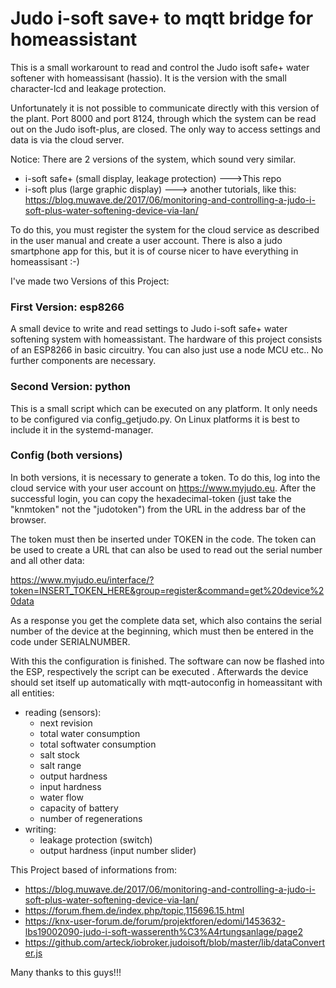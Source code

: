 # Judo i-soft save+ to mqtt bridge for homeassistant

This is a small workarount to read and control the Judo isoft safe+ water softener with homeassisant (hassio). It is the version with the small character-lcd and leakage protection.

Unfortunately it is not possible to communicate directly with this version of the plant. Port 8000 and port 8124, through which the system can be read out on the Judo isoft-plus, are closed. The only way to access settings and data is via the cloud server.

Notice:
There are 2 versions of the system, which sound very similar.
- i-soft safe+ (small display, leakage protection) --->This repo
- i-soft plus (large graphic display) ---> another tutorials, like this: https://blog.muwave.de/2017/06/monitoring-and-controlling-a-judo-i-soft-plus-water-softening-device-via-lan/

To do this, you must register the system for the cloud service as described in the user manual and create a user account. There is also a judo smartphone app for this, but it is of course nicer to have everything in homeassisant :-)



I've made two Versions of this Project:

### First Version: esp8266

A small device to write and read settings to Judo i-soft safe+ water softening system with homeassistant.
The hardware of this project consists of an ESP8266 in basic circuitry. You can also just use a node MCU etc.. No further components are necessary.


### Second Version: python

This is a small script which can be executed on any platform. It only needs to be configured via config_getjudo.py.
On Linux platforms it is best to include it in the systemd-manager.

### Config (both versions)
In both versions, it is necessary to generate a token. To do this, log into the cloud service with your user account on https://www.myjudo.eu.
After the successful login, you can copy the hexadecimal-token (just take the "knmtoken" not the "judotoken") from the URL in the address bar of the browser.

The token must then be inserted under TOKEN in the code.
The token can be used to create a URL that can also be used to read out the serial number and all other data:

https://www.myjudo.eu/interface/?token=INSERT_TOKEN_HERE&group=register&command=get%20device%20data

As a response you get the complete data set, which also contains the serial number of the device at the beginning, which must then be entered in the code under SERIALNUMBER.

With this the configuration is finished. The software can now be flashed into the ESP, respectively the script can be executed . Afterwards the device should set itself up automatically with mqtt-autoconfig in homeassitant with all entities:

- reading (sensors): 
  - next revision
  - total water consumption
  - total softwater consumption
  - salt stock
  - salt range
  - output hardness
  - input hardness
  - water flow
  - capacity of battery
  - number of regenerations
- writing:
  - leakage protection (switch)
  - output hardness (input number slider)



This Project based of informations from:
- https://blog.muwave.de/2017/06/monitoring-and-controlling-a-judo-i-soft-plus-water-softening-device-via-lan/
- https://forum.fhem.de/index.php/topic,115696.15.html
- https://knx-user-forum.de/forum/projektforen/edomi/1453632-lbs19002090-judo-i-soft-wasserenth%C3%A4rtungsanlage/page2
- https://github.com/arteck/iobroker.judoisoft/blob/master/lib/dataConverter.js

Many thanks to this guys!!!


